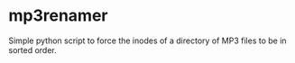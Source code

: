 # mp3renamer
Simple python script to force the inodes of a directory of MP3 files to be in sorted order.
